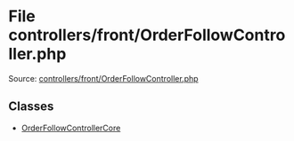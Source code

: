 File controllers/front/OrderFollowController.php
=========

Source: [controllers/front/OrderFollowController.php](https://github.com/PrestaShop/PrestaShop/blob/1.5.0.3/controllers/front/OrderFollowController.php)


Classes
-------

* [OrderFollowControllerCore](class.OrderFollowControllerCore.md)

